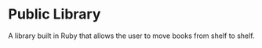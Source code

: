 Public Library
=============

A library built in Ruby that allows the user to move books from shelf to shelf.
